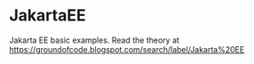 # JakartaEE
Jakarta EE basic examples. 
Read the theory at https://groundofcode.blogspot.com/search/label/Jakarta%20EE
